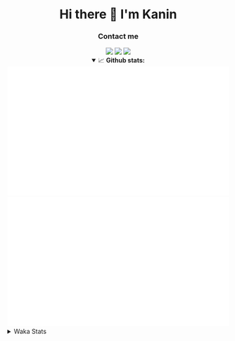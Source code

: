 <div align="center">
 <h1>Hi there 👋 I'm Kanin</h1>
 <h3>Contact me</h3>
 <a href="mailto:im@kanin.dev"><img src="https://img.shields.io/badge/gmail-%23D14836.svg?&style=for-the-badge&logo=gmail&logoColor=white"/></a>
 <a href="https://twitter.com/KaninDev"><img src="https://img.shields.io/badge/twitter-%231DA1F2.svg?&style=for-the-badge&logo=twitter&logoColor=white"/></a>
 <a href="https://www.linkedin.com/in/KaninDev"><img src="https://img.shields.io/badge/linkedin-%230077B5.svg?&style=for-the-badge&logo=linkedin&logoColor=white"/></a>
<details open>
  <summary>📈 <b>Github stats:</b></summary>
  <img src="https://github.com/Kanin/Kanin/blob/master/scripts/GitHubStats/generated/overview.svg"/>
  <img src="https://github.com/Kanin/Kanin/blob/master/scripts/GitHubStats/generated/languages.svg"/>
</details>
</div>

<details>
 <summary>Waka Stats</summary>

<!--START_SECTION:waka-->
![Code Time](http://img.shields.io/badge/Code%20Time-1%2C887%20hrs%2012%20mins-blue)

![Profile Views](http://img.shields.io/badge/Profile%20Views-3-blue)

![Lines of code](https://img.shields.io/badge/From%20Hello%20World%20I%27ve%20Written-23%20Thousand%20lines%20of%20code-blue)

**🐱 My GitHub Data** 

> 🏆 297 Contributions in the Year 2022
 > 
> 📦 92.1 kB Used in GitHub's Storage 
 > 
> 🚫 Not Opted to Hire
 > 
> 📜 18 Public Repositories 
 > 
> 🔑 8 Private Repositories  
 > 
**I'm a Night 🦉** 

```text
🌞 Morning    43 commits     ███░░░░░░░░░░░░░░░░░░░░░░   13.23% 
🌆 Daytime    72 commits     █████░░░░░░░░░░░░░░░░░░░░   22.15% 
🌃 Evening    136 commits    ██████████░░░░░░░░░░░░░░░   41.85% 
🌙 Night      74 commits     █████░░░░░░░░░░░░░░░░░░░░   22.77%

```
📅 **I'm Most Productive on Saturday** 

```text
Monday       34 commits     ██░░░░░░░░░░░░░░░░░░░░░░░   10.46% 
Tuesday      42 commits     ███░░░░░░░░░░░░░░░░░░░░░░   12.92% 
Wednesday    41 commits     ███░░░░░░░░░░░░░░░░░░░░░░   12.62% 
Thursday     53 commits     ████░░░░░░░░░░░░░░░░░░░░░   16.31% 
Friday       50 commits     ███░░░░░░░░░░░░░░░░░░░░░░   15.38% 
Saturday     63 commits     ████░░░░░░░░░░░░░░░░░░░░░   19.38% 
Sunday       42 commits     ███░░░░░░░░░░░░░░░░░░░░░░   12.92%

```


📊 **This Week I Spent My Time On** 

```text
⌚︎ Time Zone: America/New_York

💬 Programming Languages: 
No Activity Tracked This Week

🔥 Editors: 
No Activity Tracked This Week

🐱‍💻 Projects: 
No Activity Tracked This Week

💻 Operating System: 
No Activity Tracked This Week

```

**I Mostly Code in Python** 

```text
Python                   23 repos            ██████████████████░░░░░░░   74.19% 
JavaScript               3 repos             ██░░░░░░░░░░░░░░░░░░░░░░░   9.68% 
Kotlin                   2 repos             █░░░░░░░░░░░░░░░░░░░░░░░░   6.45% 
Java                     2 repos             █░░░░░░░░░░░░░░░░░░░░░░░░   6.45% 
HTML                     1 repo              ░░░░░░░░░░░░░░░░░░░░░░░░░   3.23%

```


**Timeline**

![Chart not found](https://raw.githubusercontent.com/Kanin/Kanin/master/charts/bar_graph.png) 


 Last Updated on 01/09/2022 01:35:15 UTC
<!--END_SECTION:waka-->
</details>
